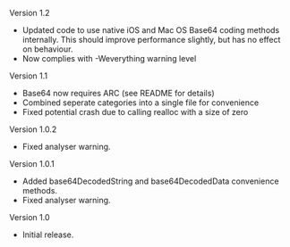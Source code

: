 Version 1.2

- Updated code to use native iOS and Mac OS Base64 coding methods internally. This should improve performance slightly, but has no effect on behaviour.
- Now complies with -Weverything warning level

Version 1.1

- Base64 now requires ARC (see README for details)
- Combined seperate categories into a single file for convenience
- Fixed potential crash due to calling realloc with a size of zero

Version 1.0.2

- Fixed analyser warning.

Version 1.0.1

- Added base64DecodedString and base64DecodedData convenience methods.
- Fixed analyser warning.

Version 1.0

- Initial release.